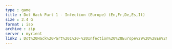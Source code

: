 ```yaml
---
type : game
title : Dot Hack Part 1 - Infection (Europe) (En,Fr,De,Es,It)
size : 2.4 G
format : iso
archive : zip
server : myrient
link2 : Dot%20Hack%20Part%201%20-%20Infection%20%28Europe%29%20%28En%2CFr%2CDe%2CEs%2CIt%29
---
```

